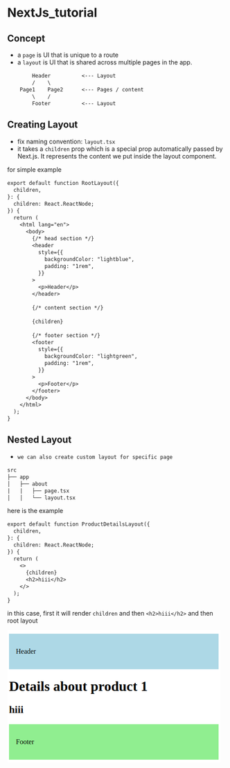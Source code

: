 # NextJs_tutorial

## Concept
- a ```page``` is UI that is unique to a route
- a ```layout``` is UI that is shared across multiple pages in the app.
```
        Header          <--- Layout
        /    \
    Page1    Page2      <--- Pages / content
        \    /
        Footer          <--- Layout
```

## Creating Layout
- fix naming convention: ```layout.tsx```
- it takes a ```children``` prop which is a special prop automatically passed by Next.js. It represents the content we put inside the layout component.

for simple example
```tsx
export default function RootLayout({
  children,
}: {
  children: React.ReactNode;
}) {
  return (
    <html lang="en">
      <body>
        {/* head section */}
        <header
          style={{
            backgroundColor: "lightblue",
            padding: "1rem",
          }}
        >
          <p>Header</p>
        </header>

        {/* content section */}

        {children}

        {/* footer section */}
        <footer
          style={{
            backgroundColor: "lightgreen",
            padding: "1rem",
          }}
        >
          <p>Footer</p>
        </footer>
      </body>
    </html>
  );
}
```

## Nested Layout

- ```we can also create custom layout for specific page``` 
```
src
├── app
│   ├── about
|   |   ├── page.tsx
│   │   └── layout.tsx
```

here is the example
```tsx
export default function ProductDetailsLayout({
  children,
}: {
  children: React.ReactNode;
}) {
  return (
    <>
      {children}
      <h2>hiii</h2>
    </>
  );
}
```

in this case, first it will render ```children``` and then ```<h2>hiii</h2>``` and then root layout

![nested layout example](image.png)